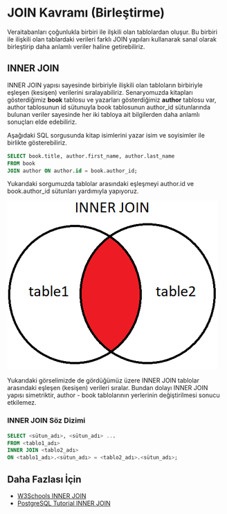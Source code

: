 JOIN Kavramı (Birleştirme)
======
Veraitabanları çoğunlukla birbiri ile ilşkili olan tablolardan oluşur. Bu birbiri ile ilişkili olan tablardaki verileri farklı JOIN yapıları kullanarak sanal olarak birleştirip 
daha anlamlı veriler haline getirebiliriz.


## INNER JOIN

INNER JOIN yapısı sayesinde birbiriyle ilişkili olan tabloların birbiriyle eşleşen  (kesişen) verilerini sıralayabiliriz. Senaryomuzda kitapları gösterdiğimiz **book**
tablosu ve yazarları gösterdiğimiz **author** tablosu var, author tablosunun id sütunuyla book tablosunun author_id sütunlarında bulunan veriler sayesinde her iki tabloya ait
bilgilerden daha anlamlı sonuçları elde edebiliriz.

Aşağıdaki SQL sorgusunda kitap isimlerini yazar isim ve soyisimler ile birlikte gösterebiliriz.

```SQL
SELECT book.title, author.first_name, author.last_name
FROM book
JOIN author ON author.id = book.author_id;
```

Yukarıdaki sorgumuzda tablolar arasındaki eşleşmeyi author.id ve book.author_id sütunları yardımıyla yapıyoruz.

![Inner Join](https://github.com/Kodluyoruz/taskforce/blob/main/sql101/InnerJoin/figures/InnerJoin.png)

Yukarıdaki görselimizde de gördüğümüz üzere INNER JOIN tablolar arasındaki eşleşen (kesişen) verileri sıralar. Bundan dolayı INNER JOIN yapısı simetriktir, author - book
tablolarının yerlerinin değiştirilmesi sonucu etkilemez.

### INNER JOIN Söz Dizimi
```SQL
SELECT <sütun_adı>, <sütun_adı> ...
FROM <tablo1_adı>
INNER JOIN <tablo2_adı>
ON <tablo1_adı>.<sütun_adı> = <tablo2_adı>.<sütun_adı>;
```


## Daha Fazlası İçin
- [W3Schools INNER JOIN](https://www.w3schools.com/sql/sql_join_inner.asp)
- [PostgreSQL Tutorial INNER JOIN](https://www.postgresqltutorial.com/postgresql-inner-join/)
